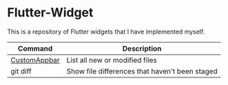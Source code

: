 # Flutter-Widget
This is a repository of Flutter widgets that I have implemented myself.

| Command    | Description                                    |
| ---------- | ---------------------------------------------- |
| [CustomAppbar](https://github.com/quokka12/Flutter-Widget/tree/main/CustomAppbar/lib) | List all new or modified files                 |
| git diff   | Show file differences that haven't been staged |
